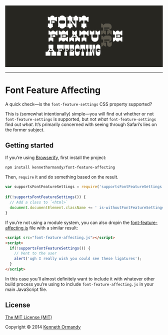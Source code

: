 [![Font Feature Affecting logo](examples/logo.png)](https://github.com/kennethormandy/font-feature-affecting)

***

# Font Feature Affecting

A quick check—is the `font-feature-settings` CSS property supported?

This is (somewhat intentionally) simple—you will find out whether or not `font-feature-settings` is supported, but not _what_ `font-feature-settings` find out _what_. It’s primarily concerned with seeing through Safari’s lies on the former subject.

## Getting started

If you’re using [Browserify](browserify.org), first install the project:

```sh
npm install kennethormandy/font-feature-affecting
```

Then, `require` it and do something based on the result.

```js
var supportsFontFeatureSettings = require('supportsFontFeatureSettings');

if(!supportsFontFeatureSettings()) {
  // Add a class to `<html>`
  document.documentElement.className += ' is-withoutFontFeatureSettings';
}
```

If you’re not using a module system, you can also dropin the [font-feature-affecting.js](dist/font-feature-affecting.js) file with a similar result:

```html
<script src="font-feature-affecting.js"></script>
<script>
  if(!supportsFontFeatureSettings()) {
    // Vent to the user
    alert('ugh I really wish you could see these ligatures');
  }
</script>
```

In this case you’ll almost definitely want to include it with whatever other build process you’re using to include `font-feature-affecting.js` in your main JavaScript file.

## License

[The MIT License (MIT)](LICENSE.md)

Copyright © 2014 [Kenneth Ormandy](http://kennethormandy.com)
